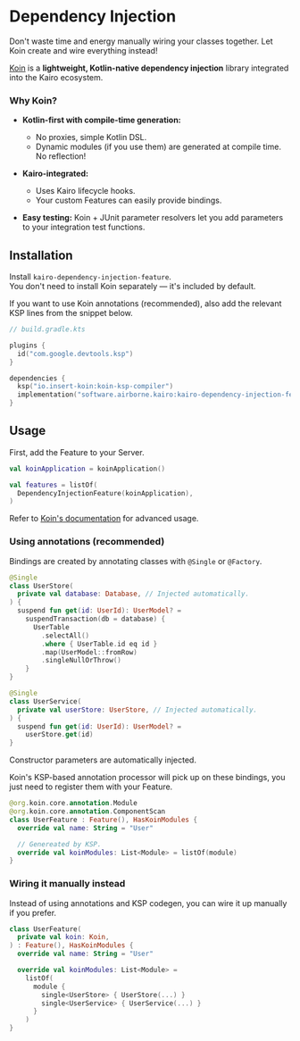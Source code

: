 # Dependency Injection

Don't waste time and energy manually wiring your classes together.
Let Koin create and wire everything instead!

[Koin](https://insert-koin.io/) is a **lightweight, Kotlin-native dependency injection** library
integrated into the Kairo ecosystem.

### Why Koin?

- **Kotlin-first with compile-time generation:**
  - No proxies, simple Kotlin DSL.
  - Dynamic modules (if you use them) are generated at compile time.
    No reflection!

- **Kairo-integrated:**
  - Uses Kairo lifecycle hooks.
  - Your custom Features can easily provide bindings.

- **Easy testing:**
  Koin + JUnit parameter resolvers let you add parameters to your integration test functions.

## Installation

Install `kairo-dependency-injection-feature`.\
You don't need to install Koin separately —
it's included by default.

If you want to use Koin annotations (recommended),
also add the relevant KSP lines from the snippet below.

```kotlin
// build.gradle.kts

plugins {
  id("com.google.devtools.ksp")
}

dependencies {
  ksp("io.insert-koin:koin-ksp-compiler")
  implementation("software.airborne.kairo:kairo-dependency-injection-feature")
}
```

## Usage

First, add the Feature to your Server.

```kotlin
val koinApplication = koinApplication()

val features = listOf(
  DependencyInjectionFeature(koinApplication),
)
```

Refer to [Koin's documentation](https://insert-koin.io/docs/reference/introduction)
for advanced usage.

### Using annotations (recommended)

Bindings are created by annotating classes with `@Single` or `@Factory`.

```kotlin
@Single
class UserStore(
  private val database: Database, // Injected automatically.
) {
  suspend fun get(id: UserId): UserModel? =
    suspendTransaction(db = database) {
      UserTable
        .selectAll()
        .where { UserTable.id eq id }
        .map(UserModel::fromRow)
        .singleNullOrThrow()
    }
}
```

```kotlin
@Single
class UserService(
  private val userStore: UserStore, // Injected automatically.
) {
  suspend fun get(id: UserId): UserModel? =
    userStore.get(id)
}
```

Constructor parameters are automatically injected.

Koin's KSP-based annotation processor will pick up on these bindings,
you just need to register them with your Feature.

```kotlin
@org.koin.core.annotation.Module
@org.koin.core.annotation.ComponentScan
class UserFeature : Feature(), HasKoinModules {
  override val name: String = "User"

  // Genereated by KSP.
  override val koinModules: List<Module> = listOf(module)
}
```

### Wiring it manually instead

Instead of using annotations and KSP codegen,
you can wire it up manually if you prefer.

```kotlin
class UserFeature(
  private val koin: Koin,
) : Feature(), HasKoinModules {
  override val name: String = "User"

  override val koinModules: List<Module> =
    listOf(
      module {
        single<UserStore> { UserStore(...) }
        single<UserService> { UserService(...) }
      }
    )
}
```
